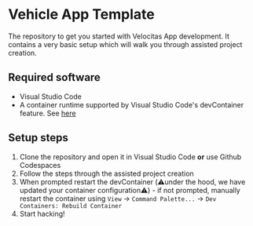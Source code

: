 # Vehicle App Template

The repository to get you started with Velocitas App development. It contains a very basic setup which will walk you through assisted project creation.

## Required software

* Visual Studio Code
* A container runtime supported by Visual Studio Code's devContainer feature. See [here](https://eclipse.dev/velocitas/docs/tutorials/quickstart/container_runtime/)

## Setup steps

1. Clone the repository and open it in Visual Studio Code **or** use Github Codespaces
3. Follow the steps through the assisted project creation
4. When prompted restart the devContainer (:warning:under the hood, we have updated your container configuration:warning:) - if not prompted, manually restart the container using `View` -> `Command Palette...` -> `Dev Containers: Rebuild Container`
5. Start hacking!
